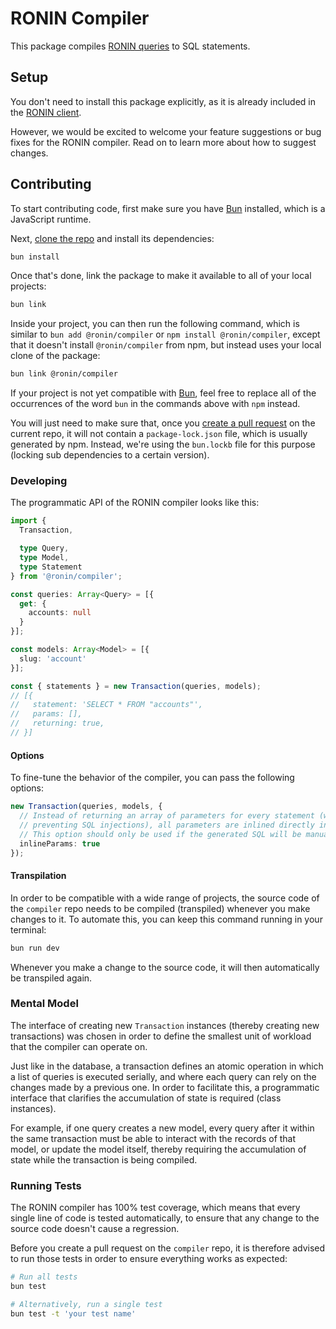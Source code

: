 # RONIN Compiler

This package compiles [RONIN queries](https://ronin.co/docs/queries) to SQL statements.

## Setup

You don't need to install this package explicitly, as it is already included in the [RONIN client](https://github.com/ronin-co/client).

However, we would be excited to welcome your feature suggestions or bug fixes for the RONIN compiler. Read on to learn more about how to suggest changes.

## Contributing

To start contributing code, first make sure you have [Bun](https://bun.sh) installed, which is a JavaScript runtime.

Next, [clone the repo](https://docs.github.com/en/repositories/creating-and-managing-repositories/cloning-a-repository) and install its dependencies:

```bash
bun install
```

Once that's done, link the package to make it available to all of your local projects:

```bash
bun link
```

Inside your project, you can then run the following command, which is similar to `bun add @ronin/compiler` or `npm install @ronin/compiler`, except that it doesn't install `@ronin/compiler` from npm, but instead uses your local clone of the package:

```bash
bun link @ronin/compiler
```

If your project is not yet compatible with [Bun](https://bun.sh), feel free to replace all of the occurrences of the word `bun` in the commands above with `npm` instead.

You will just need to make sure that, once you [create a pull request](https://docs.github.com/en/pull-requests/collaborating-with-pull-requests/proposing-changes-to-your-work-with-pull-requests/creating-a-pull-request#creating-the-pull-request) on the current repo, it will not contain a `package-lock.json` file, which is usually generated by npm. Instead, we're using the `bun.lockb` file for this purpose (locking sub dependencies to a certain version).

### Developing

The programmatic API of the RONIN compiler looks like this:

```typescript
import {
  Transaction,

  type Query,
  type Model,
  type Statement
} from '@ronin/compiler';

const queries: Array<Query> = [{
  get: {
    accounts: null
  }
}];

const models: Array<Model> = [{
  slug: 'account'
}];

const { statements } = new Transaction(queries, models);
// [{
//   statement: 'SELECT * FROM "accounts"',
//   params: [],
//   returning: true,
// }]
```

#### Options

To fine-tune the behavior of the compiler, you can pass the following options:

```typescript
new Transaction(queries, models, {
  // Instead of returning an array of parameters for every statement (which allows for
  // preventing SQL injections), all parameters are inlined directly into the SQL strings.
  // This option should only be used if the generated SQL will be manually verified.
  inlineParams: true
});
```

#### Transpilation

In order to be compatible with a wide range of projects, the source code of the `compiler` repo needs to be compiled (transpiled) whenever you make changes to it. To automate this, you can keep this command running in your terminal:

```bash
bun run dev
```

Whenever you make a change to the source code, it will then automatically be transpiled again.

### Mental Model

The interface of creating new `Transaction` instances (thereby creating new transactions) was chosen in order to
define the smallest unit of workload that the compiler can operate on.

Just like in the database, a transaction defines an atomic operation in which a list of queries is executed serially,
and where each query can rely on the changes made by a previous one. In order to facilitate this, a programmatic interface that clarifies the accumulation of state is required (class instances).

For example, if one query creates a new model, every query after it within the same transaction must be able to
interact with the records of that model, or update the model itself, thereby requiring the accumulation of state while
the transaction is being compiled.

### Running Tests

The RONIN compiler has 100% test coverage, which means that every single line of code is tested automatically, to ensure that any change to the source code doesn't cause a regression.

Before you create a pull request on the `compiler` repo, it is therefore advised to run those tests in order to ensure everything works as expected:

```bash
# Run all tests
bun test

# Alternatively, run a single test
bun test -t 'your test name'
```
